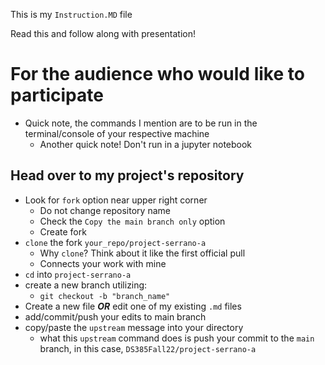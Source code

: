 This is my `Instruction.MD` file

Read this and follow along with presentation!
# For the audience who would like to participate
 - Quick note, the commands I mention are to be run in the terminal/console of your respective machine
    - Another quick note! Don't run in a jupyter notebook

## Head over to my project's repository
 - Look for `fork` option near upper right corner
     - Do not change repository name
     - Check the `Copy the main branch only` option
     - Create fork
 - `clone` the fork `your_repo/project-serrano-a`
     - Why `clone`? Think about it like the first official pull
     - Connects your work with mine
 - `cd` into `project-serrano-a`
 - create a new branch utilizing:
     - `git checkout -b "branch_name" `
 - Create a new file *__OR__* edit one of my existing `.md` files
 - add/commit/push your edits to main branch
 - copy/paste the `upstream` message into your directory
     - what this `upstream` command does is push your commit to the `main` branch, in this case, `DS385Fall22/project-serrano-a`
